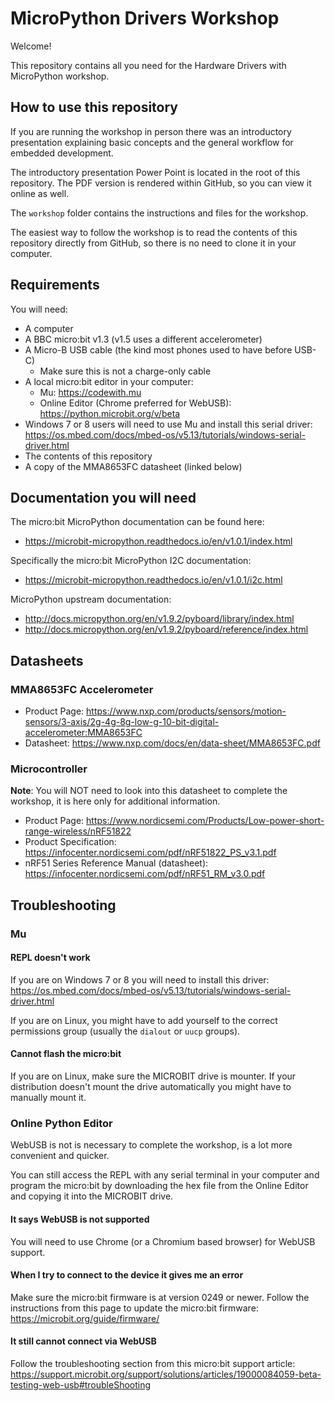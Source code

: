 # MicroPython Drivers Workshop

Welcome!

This repository contains all you need for the Hardware Drivers with MicroPython
workshop.


## How to use this repository

If you are running the workshop in person there was an introductory presentation
explaining basic concepts and the general workflow for embedded development.

The introductory presentation Power Point is located in the root of this
repository. The PDF version is rendered within GitHub, so you can view it
online as well.

The `workshop` folder contains the instructions and files for the workshop.

The easiest way to follow the workshop is to read the contents of this
repository directly from GitHub, so there is no need to clone it in your
computer.


## Requirements

You will need:

- A computer
- A BBC micro:bit v1.3 (v1.5 uses a different accelerometer)
- A Micro-B USB cable (the kind most phones used to have before USB-C)
    - Make sure this is not a charge-only cable
- A local micro:bit editor in your computer:
    - Mu: https://codewith.mu
    - Online Editor (Chrome preferred for WebUSB):
      https://python.microbit.org/v/beta
- Windows 7 or 8 users will need to use Mu and install this serial driver:
  https://os.mbed.com/docs/mbed-os/v5.13/tutorials/windows-serial-driver.html
- The contents of this repository
- A copy of the MMA8653FC datasheet (linked below)


## Documentation you will need

The micro:bit MicroPython documentation can be found here:
- https://microbit-micropython.readthedocs.io/en/v1.0.1/index.html

Specifically the micro:bit MicroPython I2C documentation:
- https://microbit-micropython.readthedocs.io/en/v1.0.1/i2c.html

MicroPython upstream documentation:
- http://docs.micropython.org/en/v1.9.2/pyboard/library/index.html
- http://docs.micropython.org/en/v1.9.2/pyboard/reference/index.html


## Datasheets

### MMA8653FC Accelerometer

- Product Page:
  https://www.nxp.com/products/sensors/motion-sensors/3-axis/2g-4g-8g-low-g-10-bit-digital-accelerometer:MMA8653FC
- Datasheet: https://www.nxp.com/docs/en/data-sheet/MMA8653FC.pdf

### Microcontroller

**Note**: You will NOT need to look into this datasheet to complete the
workshop, it is here only for additional information.

- Product Page: https://www.nordicsemi.com/Products/Low-power-short-range-wireless/nRF51822
- Product Specification: https://infocenter.nordicsemi.com/pdf/nRF51822_PS_v3.1.pdf
- nRF51 Series Reference Manual (datasheet): https://infocenter.nordicsemi.com/pdf/nRF51_RM_v3.0.pdf


## Troubleshooting

### Mu

#### REPL doesn't work

If you are on Windows 7 or 8 you will need to install this driver:
https://os.mbed.com/docs/mbed-os/v5.13/tutorials/windows-serial-driver.html

If you are on Linux, you might have to add yourself to the correct permissions
group (usually the `dialout` or `uucp` groups).

#### Cannot flash the micro:bit

If you are on Linux, make sure the MICROBIT drive is mounter. If your
distribution doesn't mount the drive automatically you might have to manually
mount it.

### Online Python Editor

WebUSB is not is necessary to complete the workshop, is a lot more convenient
and quicker.

You can still access the REPL with any serial terminal in your computer and
program the micro:bit by downloading the hex file from the Online Editor and
copying it into the MICROBIT drive.

#### It says WebUSB is not supported

You will need to use Chrome (or a Chromium based browser) for WebUSB support.

#### When I try to connect to the device it gives me an error

Make sure the micro:bit firmware is at version 0249 or newer. Follow the
instructions from this page to update the micro:bit firmware:
https://microbit.org/guide/firmware/

#### It still cannot connect via WebUSB

Follow the troubleshooting section from this micro:bit support article:
https://support.microbit.org/support/solutions/articles/19000084059-beta-testing-web-usb#troubleShooting
